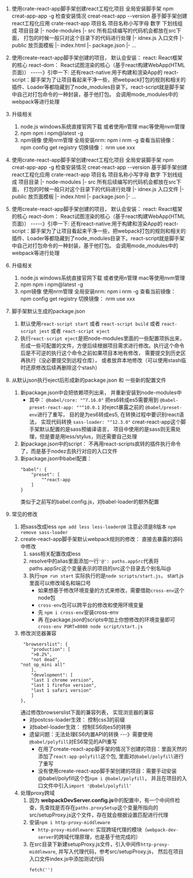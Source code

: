 1. 使用crate-react-app脚手架创建react工程化项目
    全局安装脚手架 npm  creat-app-app -g
    检查安装情况 creat-react-app --version
    基于脚手架创建react工程化应用 crate-react-app 项目名
        项目名称小写字母 数字 下划线组成
        项目目录
            |- node-modules
            |- src 所有后续编写的代码机会都放在src下面， 打包的时候一般只对这个目录下的代码进行处理
                |- idnex.js 入口文件
            |- public 放页面模板
                |- index.html
            |- package.json
            |- ...

2. 使用create-react-app脚手架创建的项目， 默认会安装：
    react: React框架的核心
    react-dom： React试图渲染的核心（基于react构建WebApp(HTML页面)）
        -----》引申一下: 还有react-native:用于构建和渲染App的
    react-script：脚手架为了让项目看起来干净一些，把webpack打包的规则和相关的插件、Loader等都隐藏到了node_modules目录下。react-script就是脚手架中自己对打包命令的一种封装，基于他打包。 会调用mode_modules中的webpack等进行处理

3. 升级相关
    1. node.js
        windows系统直接官网下载 或者使用n管理
        mac等使用nvm管理
    2. npm
        npm i npm@latest -g
    3. npm镜像
        使用nrm管理
            全局安装nrm: npm i nrm -g
            查看当前镜像： npm config get registry
            切换镜像： nrm use xxx
1. 使用crate-react-app脚手架创建react工程化项目
    全局安装脚手架 npm  creat-app-app -g
    检查安装情况 creat-react-app --version
    基于脚手架创建react工程化应用 crate-react-app 项目名
        项目名称小写字母 数字 下划线组成
        项目目录
            |- node-modules
            |- src 所有后续编写的代码机会都放在src下面， 打包的时候一般只对这个目录下的代码进行处理
                |- idnex.js 入口文件
            |- public 放页面模板
                |- index.html
            |- package.json
            |- ...

2. 使用create-react-app脚手架创建的项目， 默认会安装：
    react: React框架的核心
    react-dom： React试图渲染的核心（基于react构建WebApp(HTML页面)）
        -----》引申一下: 还有react-native:用于构建和渲染App的
    react-script：脚手架为了让项目看起来干净一些，把webpack打包的规则和相关的插件、Loader等都隐藏到了node_modules目录下。react-script就是脚手架中自己对打包命令的一种封装，基于他打包。 会调用mode_modules中的webpack等进行处理

3. 升级相关
    1. node.js
        windows系统直接官网下载 或者使用n管理
        mac等使用nvm管理
    2. npm
        npm i npm@latest -g
    3. npm镜像
        使用nrm管理
            全局安装nrm: npm i nrm -g
            查看当前镜像： npm config get registry
            切换镜像： nrm use xxx
4. 脚手架默认生成的package.json
    1. 默认使用`react-script start` 或者 `react-script build` 或者 `react-script jest` 或者 `react-script eject`
    2. 执行`react-script eject`是把node-modules里面的一些配置项拆出来， 形成一些可配置的文件，方便后续根据项目需求进行修改。执行这个命令后是不可逆的执行这个命令之前如果项目本地有修改， 需要提交到历史区再执行（没必要提交到远程仓库）， 或者放弃本地修改（可以使用stash临时还原修改后续再删除这个stash）
5. 从默认json执行eject后形成新的package.json 和 一些新的配置文件
    1. 新package.json中会把依赖项列出来， 并重新安装到node-modules中
        - 其中：
        `@babel/core: "^7.16.0"` 把es6转成es5需要用到
        `@babel-preset-react-app: ""^10.0.1` 对eject暴露之前的 `@babel/preset-env`进行了重写， 目的是为es6转成es5, 在转换过程中要识别react语法， 实现代码转换
        `sass-loader: "^12.3.0"` creat-react-app这个脚手架默认配置的是sass预编译语言， 项目中使用的是sass则无需处理，但是要是用less/stylus，则还需要自己处理
   2. 新package.json中的script：
        不再用react-scripts疯转的插件执行命令了，而是基于nodez去执行对应的入口文件
    3. 新package.json中babel配置：
        ```
        "babel": {
            "preset": [
                ""react-app
            ]
        }
        ```
        类似于之前写的babel.config.js，对babel-loader的额外配置
6. 常见的修改
    1. 把sass改成less
        `npm add less less-loader@8` 注意必须是8版本
        `npm remove sass-loader`
    2. create-react-app脚手架默认webpack规则的修改： 直接去暴露的源码中修改
        1. sass相关配置改成less
        2. resolve中的alias里面添加一行`'@': paths.appSrc`代表将paths.appSrc这个变量表示的项目的src这个目录去个别名叫@
        3. 执行`npm run start` 实际执行的是`node scripts/start.js`， start.js里面可以修改域名和端口号
            - 如果想基于修改环境变量的方式来修改，需要借助`cross-env`这个node包
            - `cross-env`包可以跨平台的修改和使用环境变量
            - 先 `npm i cross-env`安装cross-env
            - 再 在package.json的scripts中加上你想修改的环境变量即可`cross-env PORT=8080 node script/start.js`
    3. 修改浏览器兼容
        ```
         "browserslist": {
            "production": [
            ">0.2%",
            "not dead",
        "not op_mini all"
            ],
            "development": [
            "last 1 chrome version",
            "last 1 firefox version",
            "last 1 safari version"
            ]
        },
        ```
        通过修改browserslist下面的兼容列表， 实现浏览器的兼容
        - 对postcss-loader生效： 控制css3的前缀
        - 对babel-loader生效： 控制ES6向es5的转换
        - 遗留问题：无法处理ES6内置API的转换 ---》需要使用`@babel/polyfill`对ES6常见的API重写
            - 在用了create-react-app脚手架的情况下创建的项目：里面天然的添加了`react-app-polyfill`这个包, 里面对`@babel/polyfill`进行了重写
            - 没有使用create-react-app脚手架创建的项目：需要手动安装@babel/polyfill这个包`npm i @babel/polyfill`， 并且在项目的入口文件中引入`import '@babel/polyfill'`
    4. 处理proxy跨域
        1. 因为 **webpackDevServer.config.js**中的配置中，有一个中间件检查，先查找是否存在`paths.proxySetup`这个变量所指向的src/setupProxy.js这个文件，存在就会根据设置匹配进行代理
        2. 安装`npm i http-proxy-middleware`
            - `http-proxy-middleware`: 实现跨域代理的模块（`webpack-dev-server`的跨域代理原理，也是基于他完成的）
        3. 在src目录下新建setupProxy.js文件，引入中间件`http-proxy-middleware`, 并写入代理代码，参考src/setupProxy.js， 然后在项目入口文件index.js中添加测试代码
            ```
            fetch('')
            ```
        


